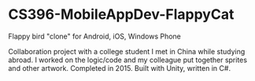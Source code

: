 # CS396-MobileAppDev-FlappyCat
 Flappy bird "clone" for Android, iOS, Windows Phone

Collaboration project with a college student I met in China while studying abroad. I worked on the logic/code and my colleague put together sprites and other artwork. Completed in 2015. Built with Unity, written in C#. 
